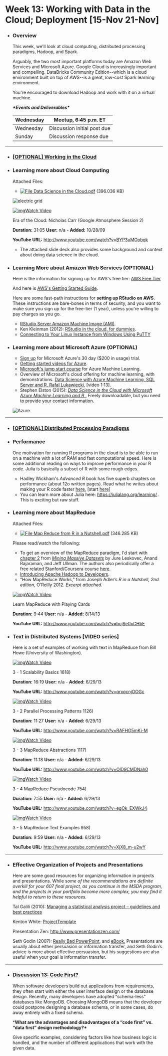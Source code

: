 # Week 13: Working with Data in the Cloud; Deployment [15-Nov 21-Nov]



- ### Overview

  This week, we'll look at cloud computing,  distributed processing paradigms, Hadoop, and Spark.

  Arguably, the two most important platforms today are Amazon Web Services and Microsoft Azure.  Google Cloud is increasingly important and compelling.  DataBricks Community Edition--which is a cloud environment built on top of AWS--is a great, low-cost Spark learning environment. 

  You're encouraged to download Hadoop and work with it on a virtual machine. 

  ***\*Events and Deliverables\****

  | Wednesday | Meetup, 6:45 p.m. ET        |
  | --------- | --------------------------- |
  | Wednesday | Discussion initial post due |
  | Sunday    | Discussion response due     |



---

- ### [[OPTIONAL\] Working in the Cloud](https://bbhosted.cuny.edu/webapps/blackboard/content/listContent.jsp?course_id=_2010109_1&content_id=_59525089_1)

- ### Learning more about Cloud Computing

  Attached Files:

  - [![File](https://bbhosted.cuny.edu/images/ci/ng/cal_year_event.gif) Data Science in the Cloud.pdf](https://bbhosted.cuny.edu/bbcswebdav/pid-59525093-dt-content-rid-462120005_1/xid-462120005_1) (396.036 KB) 

  ![electric grid](https://bbhosted.cuny.edu/bbcswebdav/pid-59525093-dt-content-rid-462118973_1/xid-462118973_1)

  

  [![img](http://i.ytimg.com/vi/BYP3uMOobqk/1.jpg)Watch Video ](http://www.youtube.com/watch?v=BYP3uMOobqk)

  Era of the Cloud: Nicholas Carr (Google Atmosphere Session 2) 

  **Duration:** 31:05 
  **User:** n/a - **Added:** 10/28/09 

  **YouTube URL:** http://www.youtube.com/watch?v=BYP3uMOobqk

  

  - The attached slide deck also provides some background and context about doing data science in the cloud.

  

- ### Learning More about Amazon Web Services (OPTIONAL)

  Here is the information for signing up for AWS's free tier: [AWS Free Tier](https://aws.amazon.com/free/)

  And here is [AWS's Getting Started Guide](https://aws.amazon.com/getting-started/).

  Here are some fast-path instructions for **setting up RStudio on AWS**.  These instructions are bare-bones in terms of security, and you want to make sure you sign up for the free-tier (1 year), unless you're willing to pay charges as you go.

  - [RStudio Server Amazon Machine Image (AMI)](http://www.louisaslett.com/RStudio_AMI/).
  - Ken Kleinman (2012): [RStudio in the cloud, for dummies](http://www.r-bloggers.com/rstudio-in-the-cloud-for-dummies/). 
  - [Connecting to Your Linux Instance from Windows Using PuTTY](https://docs.aws.amazon.com/AWSEC2/latest/UserGuide/putty.html)

  

- ### Learning more about Microsoft Azure (OPTIONAL)

  - [Sign up](https://azure.microsoft.com/en-us/pricing/free-trial/) for Microsoft Azure's 30 day ($200 in usage) trial.
  - [Getting started videos for Azure](https://azure.microsoft.com/en-us/get-started/).
  - [Microsoft's jump start course](https://mva.microsoft.com/en-us/training-courses/getting-started-with-microsoft-azure-machine-learning-8425) for Azure Machine Learning.
  - Overview of Microsoft's cloud offering for machine learning, with demonstrations. [Data Science with Azure Machine Learning, SQL Server and R, Rafal Lukawiecki](https://sec.ch9.ms/sessions/ignite/2015/BRK3550.mp4), [video 1:13]. 
  - Stephen Elston (2015): [*Data Science in the Cloud with Microsoft Azure Machine Learning and R* ](https://www.oreilly.com/library/view/data-science-in/9781491917176/), Freely downloadable, but you need to provide your contact information.

  ![Azure](https://bbhosted.cuny.edu/bbcswebdav/pid-59525097-dt-content-rid-462118974_1/xid-462118974_1)

---

- ### [[OPTIONAL\] Distributed Processing Paradigms](https://bbhosted.cuny.edu/webapps/blackboard/content/listContent.jsp?course_id=_2010109_1&content_id=_59525090_1)

- ### Performance

  One motivation for running R programs in the cloud is to be able to run on a machine with a lot of RAM and fast computational speed.  Here is some additional reading on ways to improve performance in your R code.  Julia is basically a subset of R with some rough edges.

  - Hadley Wickham's *Advanced R* book has five superb chapters on performance (about 12o written pages).  Read what he writes about making your R code faster [here.](http://adv-r.had.co.nz/) [start [here](http://adv-r.had.co.nz/Performance.html)]
  - You can learn more about Julia here: https://julialang.org/learning/ . This is exciting but raw stuff. 

  

- ### Learning more about MapReduce

  Attached Files:

  - [![File](https://bbhosted.cuny.edu/images/ci/ng/cal_year_event.gif) Map Reduce from R in a Nutshell.pdf](https://bbhosted.cuny.edu/bbcswebdav/pid-59525096-dt-content-rid-462120006_1/xid-462120006_1) (346.285 KB) 

  Please read/watch the following:

  - To get an overview of the MapReduce paradigm, I'd start with [chapter 2](http://infolab.stanford.edu/~ullman/mmds/ch2.pdf) from [*Mining Massive Datasets*](http://www.mmds.org/) by Jure Leskovec, Anand Rajaraman, and Jeff Ullman. The authors also periodically offer a free related Stanford/Coursera course [here](https://www.coursera.org/course/mmds).
  - [Introducing Apache Hadoop to Developers](http://hortonworks.com/hadoop-tutorial/introducing-apache-hadoop-developers/).
  - “How MapReduce Works,” from Joseph Adler’s *R in a Nutshell, 2nd edition*, O’Reilly 2012.  *Excerpt attached.*

  [![img](http://i.ytimg.com/vi/bcjSe0xCHbE/1.jpg)Watch Video ](http://www.youtube.com/watch?v=bcjSe0xCHbE)

  Learn MapReduce with Playing Cards 

  **Duration:** 9:44 
  **User:** n/a - **Added:** 8/14/13 

  **YouTube URL:** http://www.youtube.com/watch?v=bcjSe0xCHbE



- ### Text in Distributed Systems [VIDEO series]

  Here is a set of examples of working with text in MapReduce from Bill Howe (University of Washington).

  [![img](http://i.ytimg.com/vi/qrxqcnjOOGc/1.jpg)Watch Video ](http://www.youtube.com/watch?v=qrxqcnjOOGc)

  3 - 1 Scalability Basics 1618) 

  **Duration:** 16:19 
  **User:** n/a - **Added:** 6/29/13 

  **YouTube URL:** http://www.youtube.com/watch?v=qrxqcnjOOGc

  

  [![img](http://i.ytimg.com/vi/RAFHG5mKi-M/1.jpg)Watch Video ](http://www.youtube.com/watch?v=RAFHG5mKi-M)

  3 - 2 Parallel Processing Patterns 1126) 

  **Duration:** 11:27 
  **User:** n/a - **Added:** 6/29/13 

  **YouTube URL:** http://www.youtube.com/watch?v=RAFHG5mKi-M

   

  [![img](http://i.ytimg.com/vi/OlD9CMDNah0/1.jpg)Watch Video ](http://www.youtube.com/watch?v=OlD9CMDNah0)

  3 - 3 MapReduce Abstractions 1117) 

  **Duration:** 11:18 
  **User:** n/a - **Added:** 6/29/13 

  **YouTube URL:** http://www.youtube.com/watch?v=OlD9CMDNah0

   

  [![img](http://i.ytimg.com/vi/egOk_EXWkJ4/1.jpg)Watch Video ](http://www.youtube.com/watch?v=egOk_EXWkJ4)

  3 - 4 MapReduce Pseudocode 754) 

  **Duration:** 7:55 
  **User:** n/a - **Added:** 6/29/13 

  **YouTube URL:** http://www.youtube.com/watch?v=egOk_EXWkJ4

   

  [![img](http://i.ytimg.com/vi/XjX8_m-u2wY/1.jpg)Watch Video ](http://www.youtube.com/watch?v=XjX8_m-u2wY)

  3 - 5 MapReduce Text Examples 958) 

  **Duration:** 9:59 
  **User:** n/a - **Added:** 6/29/13 

  **YouTube URL:** http://www.youtube.com/watch?v=XjX8_m-u2wY

---

- ### Effective Organization of Projects and Presentations

  Here are some good resources for organizing information in projects and presentations. While s*ome of the recommendations are definite overkill for your 607 final project, as you continue in the MSDA program, and the projects in your portfolio become more complex, you may find it helpful to return to these resources.*

  Tal Galili (2010): [Managing a statistical analysis project – guidelines and best practices](http://www.r-statistics.com/2010/09/managing-a-statistical-analysis-project-guidelines-and-best-practices/)

  Kenton White: [ProjectTemplate](http://projecttemplate.net/)

  Presentation Zen: http://www.presentationzen.com/

  Seth Godin (2007): [Really Bad PowerPoint](http://sethgodin.typepad.com/seths_blog/2007/01/really_bad_powe.html), and [eBook.](http://www.sethgodin.com/freeprize/reallybad-1.pdf) Presentations are usually about either persuasion or information transfer, and Seth Godin’s advice is more about effective persuasion, but his suggestions are also useful when your goal is information transfer.

---

- ### [Discussion 13: Code First?](https://bbhosted.cuny.edu/webapps/blackboard/content/launchLink.jsp?course_id=_2010109_1&content_id=_59525092_1&mode=view)

  When software developers build out applications from requirements, they often start with either the user interface design or the database design. Recently, many developers have adopted “schema-less” databases like MongoDB. Choosing MongoDB means that the developer could postpone designing a database schema, or in some cases, do away entirely with a fixed schema. 

  ***What are the advantages and disadvantages of a “code first” vs. “data first” design methodology?\*** 

  Give specific examples, considering factors like how business logic is handled, and the number of different applications that work with the given data.

  